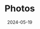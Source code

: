 ---
title: 'Photos'
date: 2024-05-19
type: landing

design:
  # Section spacing
  spacing: '5rem'

sections:
  - block: collection
    id: photos
    content:
      title: Photos
      filters:
        folders:
          - photos
      count: 100
    design:
      view: article-grid
      columns: 3
---